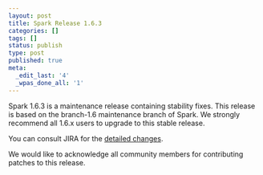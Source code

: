 ```yaml
---
layout: post
title: Spark Release 1.6.3
categories: []
tags: []
status: publish
type: post
published: true
meta:
  _edit_last: '4'
  _wpas_done_all: '1'
---
```


Spark 1.6.3 is a maintenance release containing stability fixes. This release is based on the branch-1.6 maintenance branch of Spark. We strongly recommend all 1.6.x users to upgrade to this stable release.

You can consult JIRA for the [detailed changes](https://issues.apache.org/jira/secure/ReleaseNote.jspa?projectId=12315420&version=12336854).

We would like to acknowledge all community members for contributing patches to this release.
